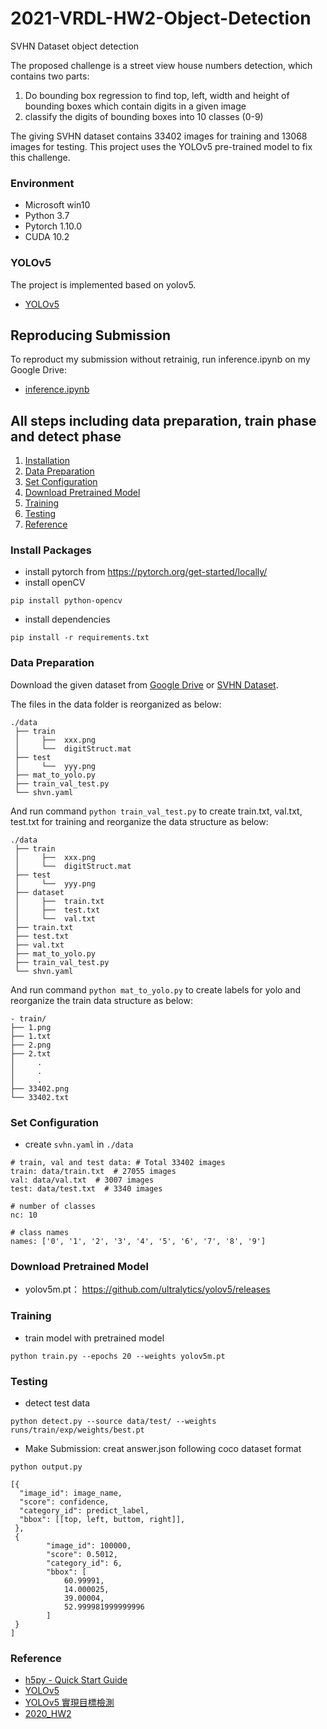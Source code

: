# 2021-VRDL-HW2-Object-Detection
SVHN Dataset object detection

The proposed challenge is a street view house numbers detection, which contains two parts:
1. Do bounding box regression to find top, left, width and height of bounding boxes which contain digits in a given image
2. classify the digits of bounding boxes into 10 classes (0-9)

The giving SVHN dataset contains 33402 images for training and 13068 images for testing. This project uses the YOLOv5 pre-trained model to fix this challenge.

### Environment
- Microsoft win10
- Python 3.7
- Pytorch 1.10.0
- CUDA 10.2

### YOLOv5
The project is implemented based on yolov5.
- [YOLOv5](https://github.com/ultralytics/yolov5)

## Reproducing Submission
To reproduct my submission without retrainig, run inference.ipynb on my Google Drive:
- [inference.ipynb](https://drive.google.com/file/d/14IUxba_Tjaw3teusvljHuXGmZ8rEvH1a/view?usp=sharing)

## All steps including data preparation, train phase and detect phase
1. [Installation](#install-packages)
2. [Data Preparation](#data-preparation)
3. [Set Configuration](#set-configuration)
4. [Download Pretrained Model](#download-pretrained-model)
5. [Training](#training)
6. [Testing](#testing)
7. [Reference](#reference)

### Install Packages
- install pytorch from https://pytorch.org/get-started/locally/
- install openCV
```
pip install python-opencv
```
- install dependencies
```
pip install -r requirements.txt
```

### Data Preparation
Download the given dataset from [Google Drive](https://drive.google.com/drive/folders/1aRWnNvirWHXXXpPPfcWlHQuzGJdXagoc) or [SVHN Dataset](http://ufldl.stanford.edu/housenumbers/).

The files in the data folder is reorganized as below:
```
./data
 ├── train
 │     ├──  xxx.png
 │     └──  digitStruct.mat
 ├── test
 │     └──  yyy.png
 ├── mat_to_yolo.py
 ├── train_val_test.py
 └── shvn.yaml
```


And run command `python train_val_test.py` to create train.txt, val.txt, test.txt for training and reorganize the  data structure as below:
```
./data
 ├── train
 │     ├──  xxx.png
 │     └──  digitStruct.mat
 ├── test
 │     └──  yyy.png
 ├── dataset
 │     ├──  train.txt
 │     ├──  test.txt
 │     └──  val.txt
 ├── train.txt
 ├── test.txt
 ├── val.txt
 ├── mat_to_yolo.py
 ├── train_val_test.py
 └── shvn.yaml
```


And run command `python mat_to_yolo.py` to create labels for yolo and reorganize the train data structure as below:
```
- train/
├── 1.png
├── 1.txt
├── 2.png
├── 2.txt
│     .
│     .
│     .
├── 33402.png
└── 33402.txt
```
### Set Configuration
- create `svhn.yaml` in `./data`
```
# train, val and test data: # Total 33402 images
train: data/train.txt  # 27055 images
val: data/val.txt  # 3007 images
test: data/test.txt  # 3340 images

# number of classes
nc: 10

# class names
names: ['0', '1', '2', '3', '4', '5', '6', '7', '8', '9']
```

### Download Pretrained Model
- yolov5m.pt： https://github.com/ultralytics/yolov5/releases

### Training
- train model with pretrained model
```
python train.py --epochs 20 --weights yolov5m.pt
```
### Testing
- detect test data
```
python detect.py --source data/test/ --weights runs/train/exp/weights/best.pt
```

- Make Submission: creat answer.json following coco dataset format
```
python output.py
```
```
[{
  "image_id": image_name,
  "score": confidence,
  "category_id": predict_label,
  "bbox": [[top, left, buttom, right]],
 }, 
 {
        "image_id": 100000,
        "score": 0.5012,
        "category_id": 6,
        "bbox": [
            60.99991,
            14.000025,
            39.00004,
            52.999981999999996
        ]
 }
]
```

### Reference
- [h5py - Quick Start Guide](https://docs.h5py.org/en/stable/quick.html)
- [YOLOv5](https://github.com/ultralytics/yolov5)
- [YOLOv5 實現目標檢測](https://tw511.com/a/01/29504.html)
- [2020_HW2](https://github.com/chia56028/Street-View-House-Numbers-Detection/blob/main/README.md)
